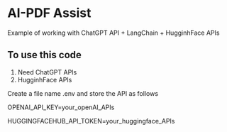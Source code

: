 # AI-PDF Assist

Example of working with ChatGPT API +  LangChain + HugginhFace APIs

## To use this code
1. Need ChatGPT APIs
2.  HugginhFace APIs

Create a file name .env and store the API as follows

OPENAI_API_KEY=your_openAI_APIs

HUGGINGFACEHUB_API_TOKEN=your_huggingface_APIs
